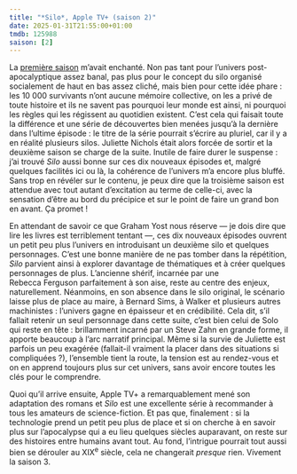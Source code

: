 ```yaml
---
title: "*Silo*, Apple TV+ (saison 2)"
date: 2025-01-31T21:55:00+01:00
tmdb: 125988 
saison: [2]
---
```


La [première saison](/serie/silo-apple-tv+/) m’avait enchanté. Non pas tant pour l’univers post-apocalyptique assez banal, pas plus pour le concept du silo organisé socialement de haut en bas assez cliché, mais bien pour cette idée phare : les 10 000 survivants n’ont aucune mémoire collective, on les a privé de toute histoire et ils ne savent pas pourquoi leur monde est ainsi, ni pourquoi les règles qui les régissent au quotidien existent. C’est cela qui faisait toute la différence et une série de découvertes bien menées jusqu’à la dernière dans l’ultime épisode : le titre de la série pourrait s’écrire au pluriel, car il y a en réalité plusieurs silos. Juliette Nichols était alors forcée de sortir et la deuxième saison se charge de la suite. Inutile de faire durer le suspense : j’ai trouvé *Silo* aussi bonne sur ces dix nouveaux épisodes et, malgré quelques facilités ici ou là, la cohérence de l’univers m’a encore plus bluffé. Sans trop en révéler sur le contenu, je peux dire que la troisième saison est attendue avec tout autant d’excitation au terme de celle-ci, avec la sensation d’être au bord du précipice et sur le point de faire un grand bon en avant. Ça promet !

En attendant de savoir ce que Graham Yost nous réserve — je dois dire que lire les livres est terriblement tentant —, ces dix nouveaux épisodes ouvrent un petit peu plus l’univers en introduisant un deuxième silo et quelques personnages. C’est une bonne manière de ne pas tomber dans la répétition, *Silo* parvient ainsi à explorer davantage de thématiques et à créer quelques personnages de plus. L’ancienne shérif, incarnée par une Rebecca Ferguson parfaitement à son aise, reste au centre des enjeux, naturellement. Néanmoins, en son absence dans le silo original, le scénario laisse plus de place au maire, à Bernard Sims, à Walker et plusieurs autres machinistes : l’univers gagne en épaisseur et en crédibilité. Cela dit, s’il fallait retenir un seul personnage dans cette suite, c’est bien celui de Solo qui reste en tête : brillamment incarné par un Steve Zahn en grande forme, il apporte beaucoup à l’arc narratif principal. Même si la survie de Juliette est parfois un peu exagérée (fallait-il vraiment la placer dans des situations si compliquées ?), l’ensemble tient la route, la tension est au rendez-vous et on en apprend toujours plus sur cet univers, sans avoir encore toutes les clés pour le comprendre. 

Quoi qu’il arrive ensuite, Apple TV+ a remarquablement mené son adaptation des romans et *Silo* est une excellente série à recommander à tous les amateurs de science-fiction. Et pas que, finalement : si la technologie prend un petit peu plus de place et si on cherche à en savoir plus sur l’apocalypse qui a eu lieu quelques siècles auparavant, on reste sur des histoires entre humains avant tout. Au fond, l’intrigue pourrait tout aussi bien se dérouler au XIX<sup>e</sup> siècle, cela ne changerait *presque* rien. Vivement la saison 3.